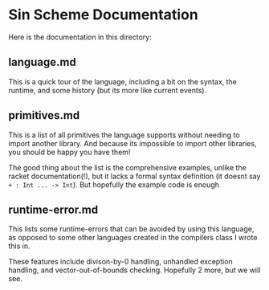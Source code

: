# Sin Scheme Documentation #

Here is the documentation in this directory:

## language.md ##

This is a quick tour of the language, including a bit on the syntax, the runtime, and some history
(but its more like current events).

## primitives.md ##

This is a list of all primitives the language supports without needing to import another library.
And because its impossible to import other libraries, you should be happy you have them!

The good thing about the list is the comprehensive examples, unlike the racket documentation(!),
but it lacks a formal syntax definition (it doesnt say `+ : Int ... -> Int`).
But hopefully the example code is enough

## runtime-error.md ##

This lists some runtime-errors that can be avoided by using this language,
as opposed to some other languages created in the compilers class I wrote this in.

These features include divison-by-0 handling, unhandled exception handling,
and vector-out-of-bounds checking. Hopefully 2 more, but we will see.

